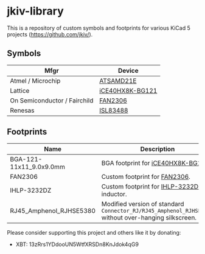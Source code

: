 # jkiv-library

This is a repository of custom symbols and footprints for various KiCad 5 projects (https://github.com/jkiv/).

## Symbols

Mfgr | Device
--- | ---
Atmel / Microchip | [ATSAMD21E](https://www.microchip.com/wwwproducts/en/ATsamd21g15)
Lattice | [iCE40HX8K-BG121](http://www.latticesemi.com/iCE40)
On Semiconductor / Fairchild | [FAN2306](https://www.onsemi.com/products/power-management/dc-dc-controllers-converters-regulators/converters/fan2306)
Renesas | [ISL83488](https://www.renesas.com/us/en/products/interface/rs-485-rs-422-rs-232/rs-485-rs-422/device/ISL83488.html)

## Footprints

Name | Description
--- | ---
BGA-121-11x11_9.0x9.0mm | BGA footprint for [iCE40HX8K-BG121](http://www.latticesemi.com/iCE40).
FAN2306 | Custom footprint for [FAN2306](https://www.onsemi.com/products/power-management/dc-dc-controllers-converters-regulators/converters/fan2306).
IHLP-3232DZ | Custom footprint for [IHLP-3232DZ](https://www.vishay.com/product?docid=34316) inductor.
RJ45_Amphenol_RJHSE5380 | Modified version of standard `Connector_RJ/RJ45_Amphenol_RJHSE5380` without over-hanging silkscreen.

Please consider supporting this project and others like it by donating:
* XBT: 13zRrs1YDdooUN5WtfXRSDn8KnJdok4qG9

